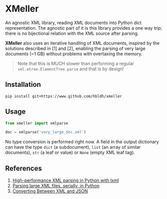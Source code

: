 # XMeller

An agnostic XML library, reading XML documents into 
Python dict representation. The agnostic part of it is this library provides
a one way trip; there is no bijectional relation with the XML source 
after parsing.
 
**XMeller** also uses an iterative handling of XML documents, inspired by the
solutions described in \[1\] and \[2\], enabling the parsing of very 
large documents (~1 GB) without problems with overtaxing the memory.

> Note that this is MUCH slower than performing a regular 
> `xml.etree.ElementTree.parse` and that is by design!

## Installation

```
pip install git+https://www.github.com/hbldh/xmeller
```

## Usage
 
```python
from xmeller import xmlparse

doc = xmlparse('very_large_doc.xml')

```

No type conversion is performed right now. A field in the output dictionary
can have the type `dict` (a subdocument), `list` (an array of similar 
documents), `str` (a leaf or value) or `None` (empty XML leaf tag).

## References

1. [High-performance XML parsing in Python with lxml](https://www.ibm.com/developerworks/xml/library/x-hiperfparse/)
2. [Parsing large XML files, serially, in Python](http://boscoh.com/programming/reading-xml-serially.html)
3. [Converting Between XML and JSON](http://www.xml.com/lpt/a/1658)

